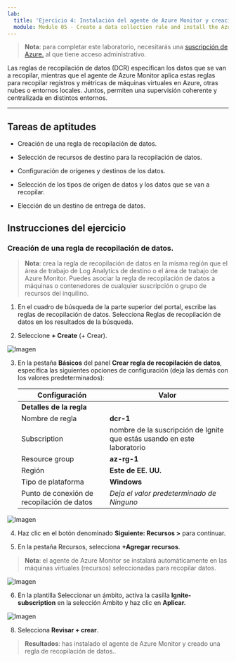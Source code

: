 ```yaml
---
lab:
  title: 'Ejercicio 4: Instalación del agente de Azure Monitor y creación de una regla de recopilación de datos'
  module: Module 05 - Create a data collection rule and install the Azure Monitor Agent
---
```



>**Nota**: para completar este laboratorio, necesitarás una [suscripción de Azure.](https://azure.microsoft.com/en-us/free/?azure-portal=true) al que tiene acceso administrativo. 


Las reglas de recopilación de datos (DCR) especifican los datos que se van a recopilar, mientras que el agente de Azure Monitor aplica estas reglas para recopilar registros y métricas de máquinas virtuales en Azure, otras nubes o entornos locales. Juntos, permiten una supervisión coherente y centralizada en distintos entornos.

---

## Tareas de aptitudes

- Creación de una regla de recopilación de datos.

- Selección de recursos de destino para la recopilación de datos.
  
- Configuración de orígenes y destinos de los datos.

- Selección de los tipos de origen de datos y los datos que se van a recopilar.

- Elección de un destino de entrega de datos.

## Instrucciones del ejercicio 

### Creación de una regla de recopilación de datos.

>**Nota**: crea la regla de recopilación de datos en la misma región que el área de trabajo de Log Analytics de destino o el área de trabajo de Azure Monitor. Puedes asociar la regla de recopilación de datos a máquinas o contenedores de cualquier suscripción o grupo de recursos del inquilino. 
   
1. En el cuadro de búsqueda de la parte superior del portal, escribe las reglas de recopilación de datos. Selecciona Reglas de recopilación de datos en los resultados de la búsqueda.

2. Seleccione **+ Create** (+ Crear).

![Imagen](https://github.com/user-attachments/assets/e428c441-9d8d-4460-acd9-a97e2aa2b5af)

3. En la pestaña **Básicos** del panel **Crear regla de recopilación de datos**, especifica las siguientes opciones de configuración (deja las demás con los valores predeterminados):

    |Configuración|Valor|
    |---|---|
    |**Detalles de la regla**|
    |Nombre de regla|**dcr-1**|
    |Subscription|nombre de la suscripción de Ignite que estás usando en este laboratorio|
    |Resource group|**az-rg-1**|
    |Región|**Este de EE. UU.**|
    |Tipo de plataforma|**Windows**|
    |Punto de conexión de recopilación de datos|*Deja el valor predeterminado de Ninguno*|

![Imagen](https://github.com/user-attachments/assets/eee884f6-b20f-4d51-9310-6e755746ed9a)   

4. Haz clic en el botón denominado **Siguiente: Recursos >** para continuar.

5. En la pestaña Recursos, selecciona **+Agregar recursos**.
  
>**Nota**: el agente de Azure Monitor se instalará automáticamente en las máquinas virtuales (recursos) seleccionadas para recopilar datos.
   
![Imagen](https://github.com/user-attachments/assets/619106b4-7f5e-44dd-98c7-129689ab89c0)

6. En la plantilla Seleccionar un ámbito, activa la casilla **Ignite-subscription** en la selección Ámbito y haz clic en **Aplicar.**

![Imagen](https://github.com/user-attachments/assets/c95b76cd-1515-47a5-b07b-02dcb28c0bf3)


8. Selecciona **Revisar + crear**.








> **Resultados**: has instalado el agente de Azure Monitor y creado una regla de recopilación de datos..
